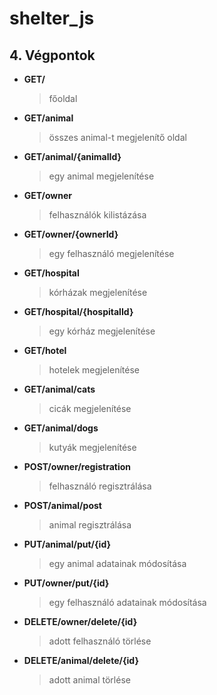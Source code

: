 # shelter_js

## 4. Végpontok

 - **GET/** 
 	> főoldal
 - **GET/animal** 
 	> összes animal-t megjelenítő oldal
 - **GET/animal/{animalId}** 
 	> egy animal megjelenítése
 - **GET/owner** 
 	> felhasználók kilistázása
 - **GET/owner/{ownerId}** 
 	> egy felhasználó megjelenítése
 - **GET/hospital**
 	> kórházak megjelenítése
 - **GET/hospital/{hospitalId}**
 	> egy kórház megjelenítése
 - **GET/hotel**
 	> hotelek megjelenítése
 - **GET/animal/cats**
 	> cicák megjelenítése
 - **GET/animal/dogs**
 	> kutyák megjelenítése
 - **POST/owner/registration**
 	> felhasználó regisztrálása
 - **POST/animal/post**
 	> animal regisztrálása
 - **PUT/animal/put/{id}**
 	> egy animal adatainak módosítása
 - **PUT/owner/put/{id}**
 	> egy felhasználó adatainak módosítása
 - **DELETE/owner/delete/{id}**
 	> adott felhasználó törlése
 - **DELETE/animal/delete/{id}**
 	> adott animal törlése
